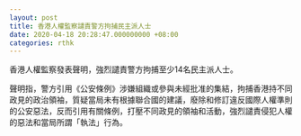 ```yaml
---
layout: post
title: 香港人權監察譴責警方拘捕民主派人士
date: 2020-04-18 20:28:47.000000000 +08:00
categories: rthk
---
```


香港人權監察發表聲明，強烈譴責警方拘捕至少14名民主派人士。

聲明指，警方引用《公安條例》涉嫌組織或參與未經批准的集結，拘捕香港持不同政見的政治領袖，質疑當局未有根據聯合國的建議，廢除和修訂違反國際人權準則的公安惡法，反而引用有關條例，打壓不同政見的領袖和活動，強烈譴責侵犯人權的惡法和當局所謂「執法」行為。
